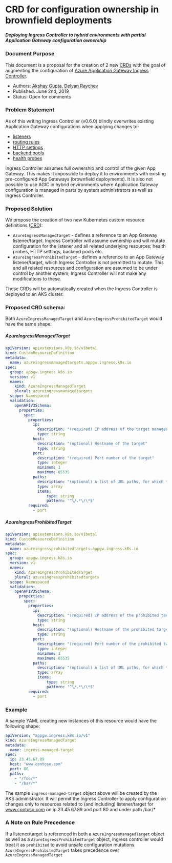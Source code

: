# CRD for configuration ownership in brownfield deployments
##### Deploying Ingress Controller to hybrid environments with partial Application Gateway configuration ownership


### Document Purpose
This document is a proposal for the creation of 2 new [CRDs](https://kubernetes.io/docs/concepts/extend-kubernetes/api-extension/custom-resources/) with the goal of
augmenting the configuration of [Azure Application Gateway Ingress Controller](https://azure.github.io/application-gateway-kubernetes-ingress/).

  - Authors: [Akshay Gupta](https://github.com/akshaysngupta), [Delyan Raychev](https://github.com/draychev)
  - Published: June 2nd, 2019
  - Status: Open for comments

### Problem Statement
As of this writing Ingress Controller (v0.6.0) blindly overwrites existing Application Gateway configurations when applying changes to:
  - [listeners](https://github.com/Azure/application-gateway-kubernetes-ingress/blob/9820ff8aed758b2626c068e2fb25629e06540159/pkg/controller/controller.go#L100)
  - [routing rules](https://github.com/Azure/application-gateway-kubernetes-ingress/blob/9820ff8aed758b2626c068e2fb25629e06540159/pkg/controller/controller.go#L107)
  - [HTTP settings](https://github.com/Azure/application-gateway-kubernetes-ingress/blob/9820ff8aed758b2626c068e2fb25629e06540159/pkg/controller/controller.go#L83)
  - [backend pools](https://github.com/Azure/application-gateway-kubernetes-ingress/blob/9820ff8aed758b2626c068e2fb25629e06540159/pkg/controller/controller.go#L90)
  - [health probes](https://github.com/Azure/application-gateway-kubernetes-ingress/blob/9820ff8aed758b2626c068e2fb25629e06540159/pkg/controller/controller.go#L76)

Ingress Controller assumes full ownership and control of the given App Gateway. This makes it impossible to deploy it
to environments with existing pre-configured App Gateways (brownfield deployments). It is also not possible to use AGIC
in hybrid environments where Application Gateway configuration is managed in parts by system administrators as well as
Ingress Controller.

### Proposed Solution
We propose the creation of two new Kubernetes custom resource definitions ([CRD](https://kubernetes.io/docs/concepts/extend-kubernetes/api-extension/custom-resources/)):
  - `AzureIngressManagedTarget` - defines a reference to an App Gateway listener/target. Ingress Controller will assume ownership
  and will mutate configuration for the listener and all related underlying resources: health probes, HTTP settings,
  backend pools etc.
  - `AzureIngressProhibitedTarget` - defines a reference to an App Gateway listener/target, which Ingress Controller is not permitted
    to mutate. This and all related resources and configuration are assumed to be under control by another
    system; Ingress Controller will not make any modifications to these.

These CRDs will be automatically created when the Ingress Controller is deployed to an AKS cluster.

### Proposed CRD schema:
Both `AzureIngressManagedTarget` and `AzureIngressProhibitedTarget` would have the same shape:

##### AzureIngressManagedTarget

```yaml
apiVersion: apiextensions.k8s.io/v1beta1
kind: CustomResourceDefinition
metadata:
  name: azureingressmanagedtargets.appgw.ingress.k8s.io
spec:
  group: appgw.ingress.k8s.io
  version: v1
  names:
    kind: AzureIngressManagedTarget
    plural: azureingressmanagedtargets
  scope: Namespaced
  validation:
    openAPIV3Schema:
      properties:
        spec:
          properties:
            ip:
              description: "(required) IP address of the target managed by Ingress Controller; Could be the public or private address attached to the Application Gateway"
              type: string
            host:
              description: "(optional) Hostname of the target"
              type: string
            port:
              description: "(required) Port number of the target"
              type: integer
              minimum: 1
              maximum: 65535
            paths:
              description: "(optional) A list of URL paths, for which the Ingress Controller is allowed to mutate Application Gateway configuration; Must begin with a / and end with /*"
              type: array
              items:
                  type: string
                  pattern: '^\/.*\/\*$'
          required:
            - port
```

##### AzureIngressProhibitedTarget
```yaml
apiVersion: apiextensions.k8s.io/v1beta1
kind: CustomResourceDefinition
metadata:
  name: azureingressprohibitedtargets.appgw.ingress.k8s.io
spec:
  group: appgw.ingress.k8s.io
  version: v1
  names:
    kind: AzureIngressProhibitedTarget
    plural: azureingressprohibitedtargets
  scope: Namespaced
  validation:
    openAPIV3Schema:
      properties:
        spec:
          properties:
            ip:
              description: "(required) IP address of the prohibited target; Could be the public or private address attached to the Application Gateway"
              type: string
            host:
              description: "(optional) Hostname of the prohibited target"
              type: string
            port:
              description: "(required) Port number of the prohibited target"
              type: integer
              minimum: 1
              maximum: 65535
            paths:
              description: "(optional) A list of URL paths, for which the Ingress Controller is prohibited from mutating Application Gateway configuration; Must begin with a / and end with /*"
              type: array
              items:
                  type: string
                  pattern: '^\/.*\/\*$'
          required:
            - port
```

### Example
A sample YAML creating new instances of this resource would have the following shape:
```yaml
apiVersion: "appgw.ingress.k8s.io/v1"
kind: AzureIngressManagedTarget
metadata:
  name: ingress-managed-target
spec:
  ip: 23.45.67.89
  host: "www.contoso.com"
  port: 80
  paths:
    - "/foo/*"
    - "/bar/*"

```

The sample `ingress-managed-target` object above will be created by the AKS administrator. It will permit the
Ingress Controller to apply configuration changes only to resources related to (and including) listener/target
for www.contoso.com on ip 23.45.67.89 and port 80 and under path /bar/*


### A Note on Rule Precedence
If a listener/target is referenced in both a `AzureIngressManagedTarget` object as well as a
`AzureIngressProhibitedTarget` object, ingress controller would treat it as `prohibited` to avoid unsafe configuration
mutations. `AzureIngressProhibitedTarget` takes precedence over `AzureIngressManagedTarget`
